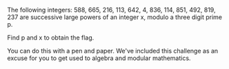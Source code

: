 The following integers: 588, 665, 216, 113, 642, 4, 836, 114, 851, 492, 819, 237 are successive large powers of an integer x, modulo a three digit prime p.

Find p and x to obtain the flag.

You can do this with a pen and paper. We've included this challenge as an excuse for you to get used to algebra and modular mathematics.